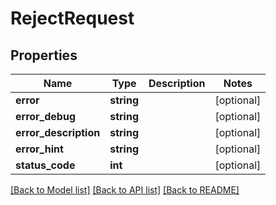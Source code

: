 # RejectRequest

## Properties
Name | Type | Description | Notes
------------ | ------------- | ------------- | -------------
**error** | **string** |  | [optional] 
**error_debug** | **string** |  | [optional] 
**error_description** | **string** |  | [optional] 
**error_hint** | **string** |  | [optional] 
**status_code** | **int** |  | [optional] 

[[Back to Model list]](../README.md#documentation-for-models) [[Back to API list]](../README.md#documentation-for-api-endpoints) [[Back to README]](../README.md)


